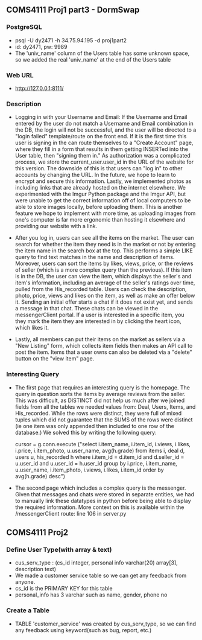 ## COMS4111 Proj1 part3 - DormSwap
 ### PostgreSQL
 - psql -U dy2471 -h 34.75.94.195 -d proj1part2
 - id: dy2471, pw: 9989
 - The 'univ_name' column of the Users table has some unknown space, so we added the real 'univ_name' at the end of the Users table
 ### Web URL
 - http://127.0.0.1:8111/

 ### Description
 - Logging in with your Username and Email:
  If the Username and Email entered by the user do not match a Username and Email combination in the DB, the login will not be successful, and the user will be directed to a "login failed" template/route on the front end. If it is the first time this user is signing in the can route themselves to a "Create Account" page, where they fill in a form that results in them getting INSERTed into the User table, then "signing them in." As authorization was a complicated process, we store the current_user.user_id in the URL of the website for this version. The downside of this is that users can "log in" to other accounts by changing the URL. In the future, we hope to learn to encrypt and secure this information. Lastly, we implemented photos as including links that are already hosted on the internet elsewhere. We experimented with the Imgur Python package and the Imgur API, but were unable to get the correct information off of local computers to be able to store images locally, before uploading them. This is another feature we hope to implement with more time, as uploading images from one's computer is far more ergonomic than hosting it elsewhere and providing our website with a link.

 - After you log in, users can see all the items on the market. The user can search for whether the item they need is in the market or not by entering the item name in the search box at the top. This performs a simple LIKE query to find text matches in the name and description of items. Moreover, users can sort the items by likes, views, price, or the reviews of seller (which is a more complex query than the previous). If this item is in the DB, the user can view the item, which displays the seller's and item's information, including an average of the seller's ratings over time, pulled from the His_recorded table. Users can check the description, photo, price, views and likes on the item, as well as make an offer below it. Sending an initial offer starts a chat if it does not exist yet, and sends a message in that chat. These chats can be viewed in the messengerClient portal. If a user is interested in a specific item, you they mark the item they are interested in by clicking the heart icon, which likes it.

 - Lastly, all members can put their items on the market as sellers via a "New Listing" form, which collects item fields then makes an API call to post the item. Items that a user owns can also be deleted via a "delete" button on the "view item" page.

### Interesting Query
- The first page that requires an interesting query is the homepage. The query in question sorts the items by average reviews from the seller. This was difficult, as DISTINCT did not help us much after we joined fields from all the tables we needed values from: Deal, Users, Items, and His_recorded. While the rows were distinct, they were full of mixed tuples which did not guarantee that the SUMS of the rows were distinct (ie one item was only appended then included to one row of the database.) We solved this by writing the following query: 

  cursor = g.conn.execute ("select i.item_name, i.item_id, i.views, i.likes, i.price, i.item_photo, u.user_name, avg(h.grade) from items i, deal d, users u, his_recorded h where i.item_id = d.item_id and d.seller_id = u.user_id and u.user_id = h.user_id group by i.price, i.item_name, u.user_name, i.item_photo, i.views, i.likes, i.item_id order by avg(h.grade) desc")

- The second page which includes a complex query is the messenger. Given that messages and chats were stored in separate entities, we had to manually link these datatypes in python before being able to display the required information. More context on this is available within the /messengerClient route: line 106 in server.py

## COMS4111 Proj2
 ### Define User Type(with array & text)
 - cus_serv_type : (cs_id integer, personal info varchar(20) array[3], description text)  
 - We made a customer service table so we can get any feedback from anyone.
 - cs_id is the PRIMARY KEY for this table
 - personal_info has 3 varchar such as name, gender, phone no
 ### Create a Table
 - TABLE 'customer_service' was created by cus_serv_type, so we can find any feedback using keyword(such as bug, report, etc.)

